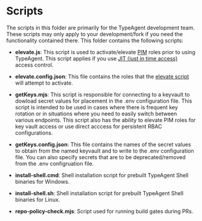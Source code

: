 # Scripts

The scripts in this folder are primarily for the TypeAgent development team. These scripts may only apply to your development/fork if you need the functionality contained there.
This folder contains the following scripts:

- **elevate.js**: This script is used to activate/elevate [PIM](https://learn.microsoft.com/en-us/entra/id-governance/privileged-identity-management/pim-configure) roles prior to using TypeAgent. This script applies if you use [JIT (just in time access)](https://techcommunity.microsoft.com/t5/microsoft-entra-blog/just-in-time-access-to-groups-and-conditional-access-integration/ba-p/2466926) access control.

- **elevate.config.json**: This file contains the roles that the [elevate script](./elevate.js) will attempt to activate.

- **getKeys.mjs**: This script is responsible for connecting to a keyvault to dowload secret values for placement in the .env configuration file. This script is intended to be used in cases where there is frequent key rotation or in situations where you need to easily switch between various endpoints. This script also has the ability to elevate PIM roles for key vault access or use direct acccess for persistent RBAC configurations.

- **getKeys.config.json**: This file contains the names of the secret values to obtain from the named keyvault and to write to the .env configuration file. You can also specify secrets that are to be deprecated/removed from the .env configruation file.

- **install-shell.cmd**: Shell installation script for prebuilt TypeAgent Shell binaries for Windows.

- **install-shell.sh**: Shell installation script for prebuilt TypeAgent Shell binaries for Linux.

- **repo-policy-check.mjs**: Script used for running build gates during PRs.
